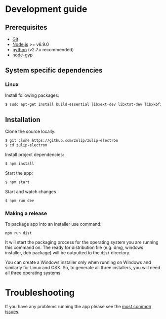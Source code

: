 # Development guide

## Prerequisites

* [Git](http://git-scm.com/book/en/v2/Getting-Started-Installing-Git)
* [Node.js](https://nodejs.org) >= v6.9.0
* [python](https://www.python.org/downloads/release/python-2713/) (v2.7.x recommended)
* [node-gyp](https://github.com/nodejs/node-gyp#installation)


## System specific dependencies

### Linux

Install following packages:
```sh
$ sudo apt-get install build-essential libxext-dev libxtst-dev libxkbfile-dev
```

## Installation

Clone the source locally:

```sh
$ git clone https://github.com/zulip/zulip-electron
$ cd zulip-electron
```

Install project dependencies:

```sh
$ npm install
```
Start the app:

```sh
$ npm start
```

Start and watch changes

```sh
$ npm run dev
```
### Making a release

To package app into an installer use command:
```
npm run dist
```
It will start the packaging process for the operating system you are running this command on. The ready for distribution file (e.g. dmg, windows installer, deb package) will be outputted to the `dist` directory.

You can create a Windows installer only when running on Windows and similarly for Linux and OSX. So, to generate all three installers, you will need all three operating systems.

# Troubleshooting
If you have any problems running the app please see the [most common issues](./troubleshooting.md).
